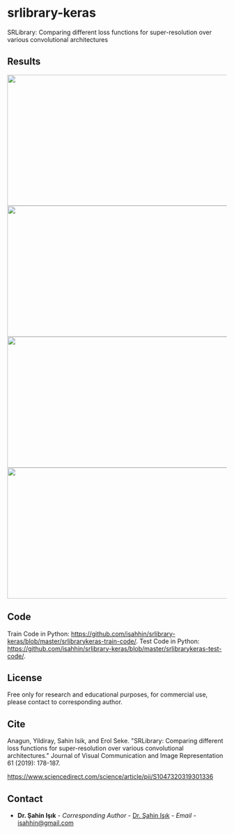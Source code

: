 # srlibrary-keras
SRLibrary: Comparing different loss functions for super-resolution over various convolutional architectures

## Results

<img src="https://github.com/isahhin/srlibrary-keras/blob/master/results/Butterfly_SRCNN.png" height="300" width="1000">
<img src="https://github.com/isahhin/srlibrary-keras/blob/master/results/Butterfly_VDSR.png" height="300" width="1000">
<img src="https://github.com/isahhin/srlibrary-keras/blob/master/results/Butterfly_EDSR.png" height="300" width="1000">
<img src="https://github.com/isahhin/srlibrary-keras/blob/master/results/Butterfly_RDN.png" height="300" width="1000">

## Code

Train Code in Python: https://github.com/isahhin/srlibrary-keras/blob/master/srlibrarykeras-train-code/.
Test Code in Python: https://github.com/isahhin/srlibrary-keras/blob/master/srlibrarykeras-test-code/.

## License

Free only for research and educational purposes, for commercial use, please contact to corresponding author.

## Cite

Anagun, Yildiray, Sahin Isik, and Erol Seke. "SRLibrary: Comparing different loss functions for super-resolution over various convolutional architectures." Journal of Visual Communication and Image Representation 61 (2019): 178-187.

https://www.sciencedirect.com/science/article/pii/S1047320319301336
## Contact



* **Dr. Şahin Işık** - *Corresponding Author* - [Dr. Şahin Işık](http://ceng.ogu.edu.tr/Sayfa/Index/32/bolum-personeli) - *Email* - isahhin@gmail.com

